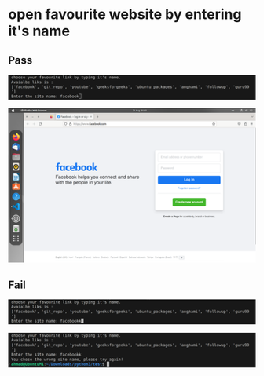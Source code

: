 # open favourite website by entering it's name 

## Pass
![first step to run the file and choose one name from the list](1rf.png)

![second step if it's right name or in the list](2rf.png)


## Fail

![first step to run the file and choose name not in the list](1wf.png)

![second step ](2wf.png)


